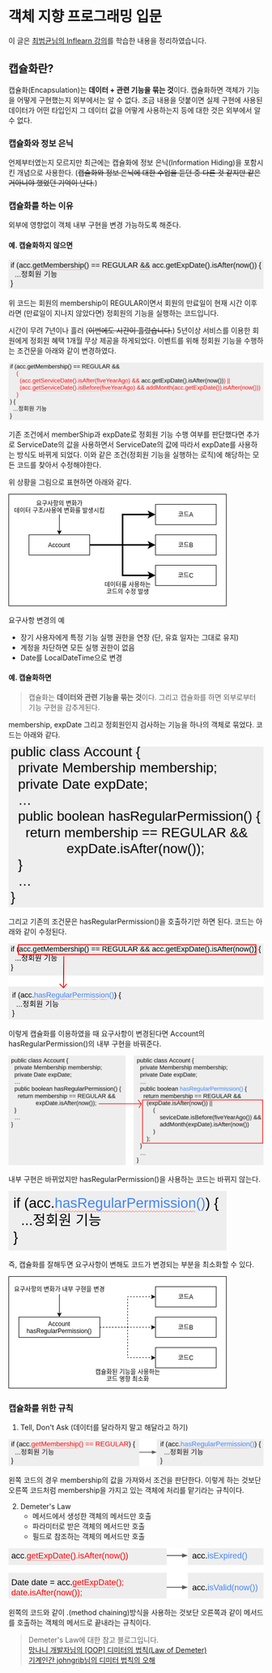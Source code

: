 # 객체 지향 프로그래밍 입문
이 글은 [최범균님의 Inflearn 강의](https://www.inflearn.com/course/%EA%B0%9D%EC%B2%B4-%EC%A7%80%ED%96%A5-%ED%94%84%EB%A1%9C%EA%B7%B8%EB%9E%98%EB%B0%8D-%EC%9E%85%EB%AC%B8/dashboard)를 학습한 내용을 정리하였습니다.

## 캡슐화란?
캡슐화(Encapsulation)는 **데이터 + 관련 기능을 묶는 것**이다.
캡슐화하면 객체가 기능을 어떻게 구현했는지 외부에서는 알 수 없다.
조금 내용을 덧붙이면 실제 구현에 사용된 데이터가 어떤 타입인지 그 데이터 값을 어떻게 사용하는지 등에 대한 것은 외부에서 알 수 없다.

### 캡슐화와 정보 은닉
언제부터였는지 모르지만 최근에는 캡슐화에 정보 은닉(Information Hiding)을 포함시킨 개념으로 사용한다.
(~~캡슐화와 정보 은닉에 대한 수업을 듣던 중 다른 것 같지만 같은거아니야 했었던 기억이 난다.~~)

### 캡슐화를 하는 이유
외부에 영향없이 객체 내부 구현을 변경 가능하도록 해준다.

#### 예. 캡슐화하지 않으면

![](images/03.캡슐화/캡슐화하지않은예01.png)

위 코드는 회원의 membership이 REGULAR이면서 회원의 만료일이 현재 시간 이후라면 (만료일이 지나지 않았다면) 정회원의 기능을 실행하는 코드입니다.

시간이 무려 7년이나 흘러 (~~이번에도 시간이 흘렀습니다.~~) 5년이상 서비스를 이용한 회원에게 정회원 혜택 1개월 무상 제공을 하게되었다.
이벤트를 위해 정회원 기능을 수행하는 조건문을 아래와 같이 변경하였다.

![](images/03.캡슐화/캡슐화하지않은예02.png)

기존 조건에서 memberShip과 expDate로 정회원 기능 수행 여부를 판단했다면
추가로 ServiceDate의 값을 사용하면서 ServiceDate의 값에 따라서 expDate를 사용하는 방식도 바뀌게 되었다.
이와 같은 조건(정회원 기능을 실행하는 로직)에 해당하는 모든 코드를 찾아서 수정해야한다.

위 상황을 그림으로 표현하면 아래와 같다.

![](images/03.캡슐화/캡슐화하지않은예03.png)

요구사항 변경의 예
- 장기 사용자에게 특정 기능 실행 권한을 연장 (단, 유효 일자는 그대로 유지)
- 계정을 차단하면 모든 실행 권한이 없음
- Date를 LocalDateTime으로 변경

#### 예. 캡슐화하면

> 캡슐화는 **데이터와 관련 기능을 묶는 것**이다. 그리고 캡슐화를 하면 외부로부터 기능 구현을 감추게된다.

membership, expDate 그리고 정회원인지 검사하는 기능을 하나의 객체로 묶었다.
코드는 아래와 같다.

![](images/03.캡슐화/캡슐화하면02.png)

그리고 기존의 조건문은 hasRegularPermission()을 호출하기만 하면 된다.
코드는 아래와 같이 수정된다.

![](images/03.캡슐화/캡슐화하면01.png)

이렇게 캡슐화를 이용하였을 때 요구사항이 변경된다면
Account의 hasRegularPermission()의 내부 구현을 바꿔준다.

![](images/03.캡슐화/캡슐화하면03.png)

내부 구현은 바뀌었지만 hasRegularPermission()을 사용하는 코드는 바뀌지 않는다.

![](images/03.캡슐화/캡슐화하면04.png)


즉, 캡슐화를 잘해두면 요구사항이 변해도 코드가 변경되는 부분을 최소화할 수 있다.

![](images/03.캡슐화/캡슐화하면05.png)

### 캡슐화를 위한 규칙

1. Tell, Don't Ask (데이터를 달라하지 말고 해달라고 하기)

![](images/03.캡슐화/캡슐화를위한규칙01.png)

왼쪽 코드의 경우 membership의 값을 가져와서 조건을 판단한다.
이렇게 하는 것보단 오른쪽 코드처럼 membership을 가지고 있는 객체에 처리를 맡기라는 규칙이다.

2. Demeter's Law
    - 메서드에서 생성한 객체의 메서드만 호출
    - 파라미터로 받은 객체의 메서드만 호출
    - 필드로 참조하는 객체의 메서드만 호출

![](images/03.캡슐화/캡슐화를위한규칙02.png)

왼쪽의 코드와 같이 .(method chaining)방식을 사용하는 것보단 오른쪽과 같이 메서드를 호출하는 객체의 메서드로 끝내라는 규칙이다.

> Demeter's Law에 대한 참고 블로그입니다.  
> [망나니 개발자님의 [OOP] 디미터의 법칙(Law of Demeter)](https://mangkyu.tistory.com/147)  
> [기계인간 johngrib님의 디미터 법칙의 오해](https://johngrib.github.io/wiki/law-of-demeter/#%EC%A3%BC%EC%9D%98-%EB%94%94%EB%AF%B8%ED%84%B0-%EB%B2%95%EC%B9%99%EC%9D%80-%ED%95%98%EB%82%98%EC%9D%98--%EC%9D%84-%EA%B0%95%EC%A0%9C%ED%95%98%EB%8A%94-%EA%B7%9C%EC%B9%99%EC%9D%B4-%EC%95%84%EB%8B%88%EB%8B%A4)  

